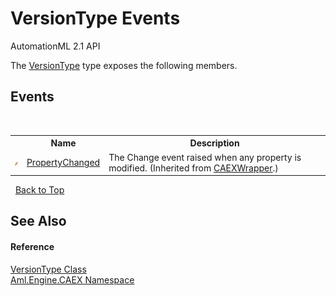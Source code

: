 # VersionType Events
AutomationML 2.1 API 

The <a href="T_Aml_Engine_CAEX_VersionType">VersionType</a> type exposes the following members.


## Events
&nbsp;<table><tr><th></th><th>Name</th><th>Description</th></tr><tr><td>![Public event](media/pubevent.gif "Public event")</td><td><a href="E_Aml_Engine_CAEX_CAEXWrapper_PropertyChanged">PropertyChanged</a></td><td>
The Change event raised when any property is modified.
 (Inherited from <a href="T_Aml_Engine_CAEX_CAEXWrapper">CAEXWrapper</a>.)</td></tr></table>&nbsp;
<a href="#versiontype-events">Back to Top</a>

## See Also


#### Reference
<a href="T_Aml_Engine_CAEX_VersionType">VersionType Class</a><br /><a href="N_Aml_Engine_CAEX">Aml.Engine.CAEX Namespace</a><br />